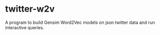 # twitter-w2v
A program to build Gensim Word2Vec models on json twitter data and run interactive queries.
